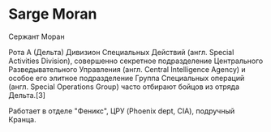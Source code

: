 # Sarge Moran

Сержант Моран

Рота А (Дельта)
Дивизион Специальных Действий (англ. Special Activities Division), совершенно секретное подразделение Центрального Разведывательного Управления (англ. Central Intelligence Agency) и особое его элитное подразделение Группа Специальных операций (англ. Special Operations Group) часто отбирают бойцов из отряда Дельта.[3]

Работает в отделе "Феникс", ЦРУ (Phoenix dept, CIA), подручный Кранца.
